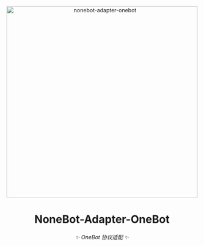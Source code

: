 <p align="center">
  <a href="https://v2.nonebot.dev/"><img src="https://raw.githubusercontent.com/nonebot/adapter-onebot/master/website/static/img/logo.png" width="500" alt="nonebot-adapter-onebot"></a>
</p>

<div align="center">

# NoneBot-Adapter-OneBot

_✨ OneBot 协议适配 ✨_

</div>
